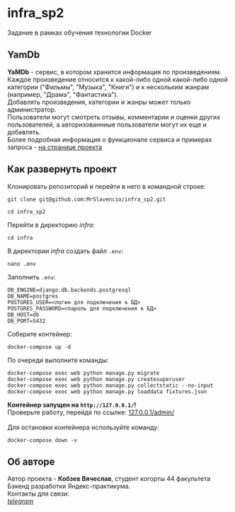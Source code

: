 # infra_sp2

Задание в рамках обучения технологии Docker

## YamDb

<b>YaMDb</b> - сервис, в котором хранится информация по произведениям.</br>
Каждое произведение относится к какой-либо одной какой-либо одной категории ("Фильмы", "Музыка", "Книги") и к нескольким жанрам (например, "Драма", "Фантастика").</br>
Добавлять произведения, категории и жанры может только администратор.</br>
Пользователи могут смотреть отзывы, комментарии и оценки других пользователей, а авторизованниые пользователи могут их еще и добавлять.</br>
Более подробная информация о функционале сервиса и примерах запроса - [на странице проекта](https://github.com/MrSlavencio/api_yamdb)

## Как развернуть проект
Клонировать репозиторий и перейти в него в командной строке:
```
git clone git@github.com:MrSlavencio/infra_sp2.git
```
```
cd infra_sp2
```
Перейти в директорию *infra*:
```
cd infra
```
В директории *infra* создать файл `.env`:
```
nano .env
```
Заполнить `.env`:
```
DB_ENGINE=django.db.backends.postgresql
DB_NAME=postgres
POSTGRES_USER=<логин для подключения к БД>
POSTGRES_PASSWORD=<пароль для подключения к БД>
DB_HOST=db
DB_PORT=5432
```
Соберите контейнер:
```
docker-compose up -d
```
По очереди выполните команды:
```
docker-compose exec web python manage.py migrate
docker-compose exec web python manage.py createsuperuser
docker-compose exec web python manage.py collectstatic --no-input
docker-compose exec web python manage.py loaddata fixtures.json
```
<b>Контейнер запущен на `http://127.0.0.1/`!</b></br>
Проверьте работу, перейдя по ссылке: [127.0.0.1/admin/](http://127.0.0.1/admin/)
</br></br>
Для остановки контейнера используйте команду:
```
docker-compose down -v
```

## Об авторе

Автор проекта - **Кобзев Вячеслав**, студент когорты 44 факультета Бэкенд разработки Яндекс-практикума.</br>
Контакты для связи: </br>
[*telegram*](https://t.me/mrslavencio "MrSlavencio")
